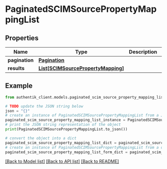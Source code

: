 # PaginatedSCIMSourcePropertyMappingList


## Properties

Name | Type | Description | Notes
------------ | ------------- | ------------- | -------------
**pagination** | [**Pagination**](Pagination.md) |  | 
**results** | [**List[SCIMSourcePropertyMapping]**](SCIMSourcePropertyMapping.md) |  | 

## Example

```python
from authentik_client.models.paginated_scim_source_property_mapping_list import PaginatedSCIMSourcePropertyMappingList

# TODO update the JSON string below
json = "{}"
# create an instance of PaginatedSCIMSourcePropertyMappingList from a JSON string
paginated_scim_source_property_mapping_list_instance = PaginatedSCIMSourcePropertyMappingList.from_json(json)
# print the JSON string representation of the object
print(PaginatedSCIMSourcePropertyMappingList.to_json())

# convert the object into a dict
paginated_scim_source_property_mapping_list_dict = paginated_scim_source_property_mapping_list_instance.to_dict()
# create an instance of PaginatedSCIMSourcePropertyMappingList from a dict
paginated_scim_source_property_mapping_list_form_dict = paginated_scim_source_property_mapping_list.from_dict(paginated_scim_source_property_mapping_list_dict)
```
[[Back to Model list]](../README.md#documentation-for-models) [[Back to API list]](../README.md#documentation-for-api-endpoints) [[Back to README]](../README.md)


